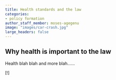 ```yaml
---
title: Health standards and the law
categories:
- policy formation
author_staff_member: moses-agegenu
image: "images/car-crash.jpg"
large_headers: false
---
```


## Why health is important to the law

Health blah blah and more blah......











[!]
